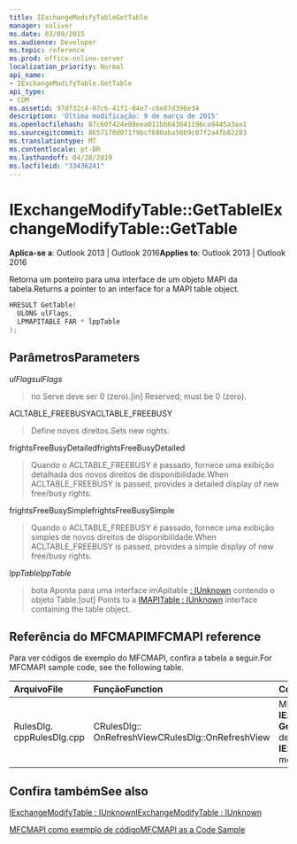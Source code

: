 ```yaml
---
title: IExchangeModifyTableGetTable
manager: soliver
ms.date: 03/09/2015
ms.audience: Developer
ms.topic: reference
ms.prod: office-online-server
localization_priority: Normal
api_name:
- IExchangeModifyTable.GetTable
api_type:
- COM
ms.assetid: 97df32c4-07c6-41f1-84e7-c6e87d396e34
description: 'Última modificação: 9 de março de 2015'
ms.openlocfilehash: 87c60f424e08eea011bb643041196ca9445a3aa1
ms.sourcegitcommit: 8657170d071f9bcf680aba50b9c07f2a4fb82283
ms.translationtype: MT
ms.contentlocale: pt-BR
ms.lasthandoff: 04/28/2019
ms.locfileid: "33436241"
---
```

# <a name="iexchangemodifytablegettable"></a><span data-ttu-id="e8fb0-103">IExchangeModifyTable::GetTable</span><span class="sxs-lookup"><span data-stu-id="e8fb0-103">IExchangeModifyTable::GetTable</span></span>

  
  
<span data-ttu-id="e8fb0-104">**Aplica-se a**: Outlook 2013 | Outlook 2016</span><span class="sxs-lookup"><span data-stu-id="e8fb0-104">**Applies to**: Outlook 2013 | Outlook 2016</span></span> 
  
<span data-ttu-id="e8fb0-105">Retorna um ponteiro para uma interface de um objeto MAPI da tabela.</span><span class="sxs-lookup"><span data-stu-id="e8fb0-105">Returns a pointer to an interface for a MAPI table object.</span></span>
  
```cpp
HRESULT GetTable( 
  ULONG ulFlags, 
  LPMAPITABLE FAR * lppTable 
); 

```

## <a name="parameters"></a><span data-ttu-id="e8fb0-106">Parâmetros</span><span class="sxs-lookup"><span data-stu-id="e8fb0-106">Parameters</span></span>

 <span data-ttu-id="e8fb0-107">_ulFlags_</span><span class="sxs-lookup"><span data-stu-id="e8fb0-107">_ulFlags_</span></span>
  
> <span data-ttu-id="e8fb0-108">no Serve deve ser 0 (zero).</span><span class="sxs-lookup"><span data-stu-id="e8fb0-108">[in] Reserved; must be 0 (zero).</span></span>
    
<span data-ttu-id="e8fb0-109">ACLTABLE_FREEBUSY</span><span class="sxs-lookup"><span data-stu-id="e8fb0-109">ACLTABLE_FREEBUSY</span></span>
  
> <span data-ttu-id="e8fb0-110">Define novos direitos.</span><span class="sxs-lookup"><span data-stu-id="e8fb0-110">Sets new rights.</span></span>
    
<span data-ttu-id="e8fb0-111">frightsFreeBusyDetailed</span><span class="sxs-lookup"><span data-stu-id="e8fb0-111">frightsFreeBusyDetailed</span></span>
  
> <span data-ttu-id="e8fb0-112">Quando o ACLTABLE_FREEBUSY é passado, fornece uma exibição detalhada dos novos direitos de disponibilidade.</span><span class="sxs-lookup"><span data-stu-id="e8fb0-112">When ACLTABLE_FREEBUSY is passed, provides a detailed display of new free/busy rights.</span></span>
    
<span data-ttu-id="e8fb0-113">frightsFreeBusySimple</span><span class="sxs-lookup"><span data-stu-id="e8fb0-113">frightsFreeBusySimple</span></span>
  
> <span data-ttu-id="e8fb0-114">Quando o ACLTABLE_FREEBUSY é passado, fornece uma exibição simples de novos direitos de disponibilidade.</span><span class="sxs-lookup"><span data-stu-id="e8fb0-114">When ACLTABLE_FREEBUSY is passed, provides a simple display of new free/busy rights.</span></span>
    
 <span data-ttu-id="e8fb0-115">_lppTable_</span><span class="sxs-lookup"><span data-stu-id="e8fb0-115">_lppTable_</span></span>
  
> <span data-ttu-id="e8fb0-116">bota Aponta para uma interface imApitable [: IUnknown](imapitableiunknown.md) contendo o objeto Table.</span><span class="sxs-lookup"><span data-stu-id="e8fb0-116">[out] Points to a [IMAPITable : IUnknown](imapitableiunknown.md) interface containing the table object.</span></span> 
    
## <a name="mfcmapi-reference"></a><span data-ttu-id="e8fb0-117">Referência do MFCMAPI</span><span class="sxs-lookup"><span data-stu-id="e8fb0-117">MFCMAPI reference</span></span>

<span data-ttu-id="e8fb0-118">Para ver códigos de exemplo do MFCMAPI, confira a tabela a seguir.</span><span class="sxs-lookup"><span data-stu-id="e8fb0-118">For MFCMAPI sample code, see the following table.</span></span>
  
|<span data-ttu-id="e8fb0-119">**Arquivo**</span><span class="sxs-lookup"><span data-stu-id="e8fb0-119">**File**</span></span>|<span data-ttu-id="e8fb0-120">**Função**</span><span class="sxs-lookup"><span data-stu-id="e8fb0-120">**Function**</span></span>|<span data-ttu-id="e8fb0-121">**Comentário**</span><span class="sxs-lookup"><span data-stu-id="e8fb0-121">**Comment**</span></span>|
|:-----|:-----|:-----|
|<span data-ttu-id="e8fb0-122">RulesDlg. cpp</span><span class="sxs-lookup"><span data-stu-id="e8fb0-122">RulesDlg.cpp</span></span>  <br/> |<span data-ttu-id="e8fb0-123">CRulesDlg:: OnRefreshView</span><span class="sxs-lookup"><span data-stu-id="e8fb0-123">CRulesDlg::OnRefreshView</span></span>  <br/> |<span data-ttu-id="e8fb0-124">MFCMAPI usa o método **IExchangeModifyTable:: GetTable** para obter uma tabela de regras.</span><span class="sxs-lookup"><span data-stu-id="e8fb0-124">MFCMAPI uses the **IExchangeModifyTable::GetTable** method to get a table of rules.</span></span>  <br/> |
   
## <a name="see-also"></a><span data-ttu-id="e8fb0-125">Confira também</span><span class="sxs-lookup"><span data-stu-id="e8fb0-125">See also</span></span>



[<span data-ttu-id="e8fb0-126">IExchangeModifyTable : IUnknown</span><span class="sxs-lookup"><span data-stu-id="e8fb0-126">IExchangeModifyTable : IUnknown</span></span>](iexchangemodifytableiunknown.md)


[<span data-ttu-id="e8fb0-127">MFCMAPI como exemplo de código</span><span class="sxs-lookup"><span data-stu-id="e8fb0-127">MFCMAPI as a Code Sample</span></span>](mfcmapi-as-a-code-sample.md)

